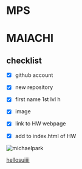 # MPS
# MAlACHI
<h2>checklist</h2>


 - [x] github account

- [x] new repository

- [x] first name 1st lvl h

- [x] image

- [x] link to HW webpage

- [x] add to index.html of HW

![michaelpark](https://cdn.eventfinda.co.nz/uploads/events/transformed/715337-334144-34.jpg?v=2.pdf)


[hellosuiiii](https://ihcalamseivad.github.io/helloworld/)




